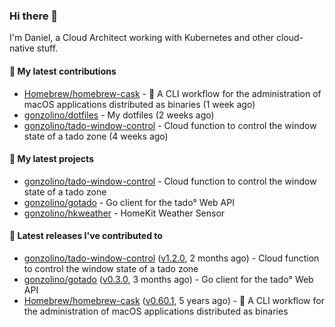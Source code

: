 ### Hi there 👋

I'm Daniel, a Cloud Architect working with Kubernetes and other cloud-native stuff.

#### 👷 My latest contributions

- [Homebrew/homebrew-cask](https://github.com/Homebrew/homebrew-cask) - 🍻 A CLI workflow for the administration of macOS applications distributed as binaries (1 week ago)
- [gonzolino/dotfiles](https://github.com/gonzolino/dotfiles) - My dotfiles (2 weeks ago)
- [gonzolino/tado-window-control](https://github.com/gonzolino/tado-window-control) - Cloud function to control the window state of a tado zone (4 weeks ago)

#### 🌱 My latest projects

- [gonzolino/tado-window-control](https://github.com/gonzolino/tado-window-control) - Cloud function to control the window state of a tado zone
- [gonzolino/gotado](https://github.com/gonzolino/gotado) - Go client for the tado° Web API
- [gonzolino/hkweather](https://github.com/gonzolino/hkweather) - HomeKit Weather Sensor

#### 🔭 Latest releases I've contributed to

- [gonzolino/tado-window-control](https://github.com/gonzolino/tado-window-control) ([v1.2.0](https://github.com/gonzolino/tado-window-control/releases/tag/v1.2.0), 2 months ago) - Cloud function to control the window state of a tado zone
- [gonzolino/gotado](https://github.com/gonzolino/gotado) ([v0.3.0](https://github.com/gonzolino/gotado/releases/tag/v0.3.0), 3 months ago) - Go client for the tado° Web API
- [Homebrew/homebrew-cask](https://github.com/Homebrew/homebrew-cask) ([v0.60.1](https://github.com/Homebrew/homebrew-cask/releases/tag/v0.60.1), 5 years ago) - 🍻 A CLI workflow for the administration of macOS applications distributed as binaries
